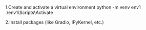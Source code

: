 1.Create and activate a virtual environment
    python -m venv env1
        .\env1\Scripts\Activate

2.Install packages (like Gradio, IPyKernel, etc.)

